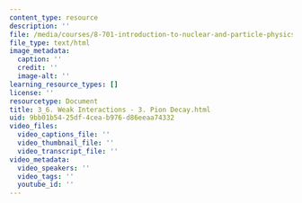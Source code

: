 ```yaml
---
content_type: resource
description: ''
file: /media/courses/8-701-introduction-to-nuclear-and-particle-physics-fall-2020/3_6-weak-interactions-3-pion-decay.html
file_type: text/html
image_metadata:
  caption: ''
  credit: ''
  image-alt: ''
learning_resource_types: []
license: ''
resourcetype: Document
title: 3_6. Weak Interactions - 3. Pion Decay.html
uid: 9bb01b54-25df-4cea-b976-d86eeaa74332
video_files:
  video_captions_file: ''
  video_thumbnail_file: ''
  video_transcript_file: ''
video_metadata:
  video_speakers: ''
  video_tags: ''
  youtube_id: ''
---
```

